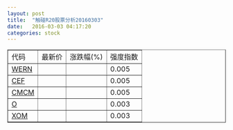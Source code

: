 ```yaml
---
layout: post
title:  "触碰R20股票分析20160303"
date:   2016-03-03 04:17:20
categories: stock
---
```

<script type="text/javascript">
var stockList = []
stockList.push('gb_wern');
stockList.push('gb_cef');
stockList.push('gb_cmcm');
stockList.push('gb_o');
stockList.push('gb_xom');
</script>

<table border="1">
 <tr>
 <td>代码</td>
  <td>最新价</td>
  <td>涨跌幅(%)</td>
 <td>强度指数</td>
</tr>
  <tr id="wern"><td><a href="http://stock.finance.sina.com.cn/usstock/quotes/WERN.html" target="_blank">WERN</a></td><td></td><td></td><td>0.005</td></tr>
  <tr id="cef"><td><a href="http://stock.finance.sina.com.cn/usstock/quotes/CEF.html" target="_blank">CEF</a></td><td></td><td></td><td>0.005</td></tr>
  <tr id="cmcm"><td><a href="http://stock.finance.sina.com.cn/usstock/quotes/CMCM.html" target="_blank">CMCM</a></td><td></td><td></td><td>0.005</td></tr>
  <tr id="o"><td><a href="http://stock.finance.sina.com.cn/usstock/quotes/O.html" target="_blank">O</a></td><td></td><td></td><td>0.003</td></tr>
  <tr id="xom"><td><a href="http://stock.finance.sina.com.cn/usstock/quotes/XOM.html" target="_blank">XOM</a></td><td></td><td></td><td>0.003</td></tr>
</table>
